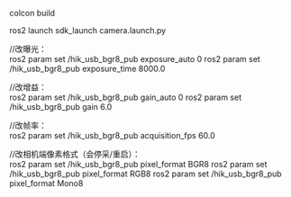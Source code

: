 colcon build

ros2 launch sdk_launch camera.launch.py

//改曝光：  
ros2 param set /hik_usb_bgr8_pub exposure_auto 0
ros2 param set /hik_usb_bgr8_pub exposure_time 8000.0
    
//改增益：  
ros2 param set /hik_usb_bgr8_pub gain_auto 0 
ros2 param set /hik_usb_bgr8_pub gain 6.0
    
//改帧率：  
ros2 param set /hik_usb_bgr8_pub acquisition_fps 60.0
    
//改相机端像素格式（会停采/重启）：  
ros2 param set /hik_usb_bgr8_pub pixel_format BGR8
ros2 param set /hik_usb_bgr8_pub pixel_format RGB8
ros2 param set /hik_usb_bgr8_pub pixel_format Mono8


